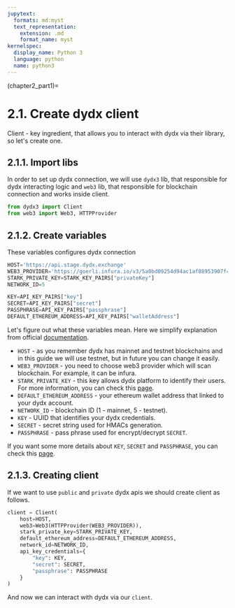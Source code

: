 ```yaml
---
jupytext:
  formats: md:myst
  text_representation:
    extension: .md
    format_name: myst
kernelspec:
  display_name: Python 3
  language: python
  name: python3
---
```

(chapter2_part1)=

# 2.1. Create dydx client

Client - key ingredient, that allows you to interact with dydx via their library, so let's create one.

## 2.1.1. Import libs

In order to set up dydx connection, we will use `dydx3` lib, that responsible
for dydx interacting logic and `web3` lib, that responsible for blockchain 
connection and works inside client.
```python
from dydx3 import Client
from web3 import Web3, HTTPProvider
```

## 2.1.2. Create variables

These variables configures dydx connection
```python
HOST='https://api.stage.dydx.exchange'
WEB3_PROVIDER='https://goerli.infura.io/v3/5a0bd09254d94ac1af88953907f4136c'
STARK_PRIVATE_KEY=STARK_KEY_PAIRS["privateKey"]
NETWORK_ID=5

KEY=API_KEY_PAIRS["key"]
SECRET=API_KEY_PAIRS["secret"]
PASSPHRASE=API_KEY_PAIRS["passphrase"]
DEFAULT_ETHEREUM_ADDRESS=API_KEY_PAIRS["walletAddress"]
```

Let's figure out what these variables mean. Here we simplify explanation from
official [documentation](https://dydxprotocol.github.io/v3-teacher/?python#client-initialization).

- `HOST` - as you remember dydx has mainnet and testnet blockchains and in this 
guide we will use testnet, but in future you can change it easily.
- `WEB3_PROVIDER` - you need to choose web3 provider which will scan blockchain. 
For example, it can be infura.
- `STARK_PRIVATE_KEY` - this key allows dydx platform to identify their users.
For more information, you can check this [page](https://help.dydx.exchange/en/articles/4797307-what-is-a-stark-key).
- `DEFAULT_ETHEREUM_ADDRESS` - your ethereum wallet address that linked to your
dydx account.
- `NETWORK_ID` - blockchain ID (1 - mainnet, 5 - testnet).
- `KEY` - UUID that identifies your dydx credentials.
- `SECRET` - secret string used for HMACs generation.
- `PASSPHRASE` - pass phrase used for encrypt/decrypt `SECRET`.

If you want some more details about `KEY`, `SECRET` and `PASSPHRASE`, you can 
check this [page](https://dydxprotocol.github.io/v3-teacher/?python#api-key-authentication).

## 2.1.3. Creating client

If we want to use `public` and `private` dydx apis we should create client
as follows.

```python
client = Client(
    host=HOST,
    web3=Web3(HTTPProvider(WEB3_PROVIDER)),
    stark_private_key=STARK_PRIVATE_KEY,
    default_ethereum_address=DEFAULT_ETHEREUM_ADDRESS,
    network_id=NETWORK_ID,
    api_key_credentials={
        "key": KEY,
        "secret": SECRET,
        "passphrase": PASSPHRASE
    }
)
```

And now we can interact with dydx via our `client`.